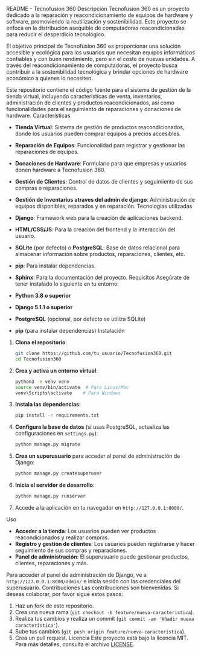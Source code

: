 README - Tecnofusion 360
Descripción
Tecnofusion 360 es un proyecto dedicado a la reparación y reacondicionamiento de equipos de hardware y software, promoviendo la reutilización y sostenibilidad. Este proyecto se enfoca en la distribución asequible de computadoras reacondicionadas para reducir el desperdicio tecnológico.

El objetivo principal de Tecnofusion 360 es proporcionar una solución accesible y ecológica para los usuarios que necesitan equipos informáticos confiables y con buen rendimiento, pero sin el costo de nuevas unidades. A través del reacondicionamiento de computadoras, el proyecto busca contribuir a la sostenibilidad tecnológica y brindar opciones de hardware económico a quienes lo necesiten.

Este repositorio contiene el código fuente para el sistema de gestión de la tienda virtual, incluyendo características de venta, inventarios, administración de clientes y productos reacondicionados, así como funcionalidades para el seguimiento de reparaciones y donaciones de hardware.
Características
- **Tienda Virtual**: Sistema de gestión de productos reacondicionados, donde los usuarios pueden comprar equipos a precios accesibles.
- **Reparación de Equipos**: Funcionalidad para registrar y gestionar las reparaciones de equipos.
- **Donaciones de Hardware**: Formulario para que empresas y usuarios donen hardware a Tecnofusion 360.
- **Gestión de Clientes**: Control de datos de clientes y seguimiento de sus compras o reparaciones.
- **Gestión de Inventarios atraves del admin de django**: Administración de equipos disponibles, reparados y en reparación.
Tecnologías utilizadas
- **Django**: Framework web para la creación de aplicaciones backend.
- **HTML/CSS/JS**: Para la creación del frontend y la interacción del usuario.
- **SQLite** (por defecto) o **PostgreSQL**: Base de datos relacional para almacenar información sobre productos, reparaciones, clientes, etc.
- **pip**: Para instalar dependencias.
- **Sphinx**: Para la documentación del proyecto.
Requisitos
Asegúrate de tener instalado lo siguiente en tu entorno:

- **Python 3.8 o superior**
- **Django 5.1.1 o superior**
- **PostgreSQL** (opcional, por defecto se utiliza SQLite)
- **pip** (para instalar dependencias)
Instalación
1. **Clona el repositorio**:
    ```bash
    git clone https://github.com/tu_usuario/Tecnofusion360.git
    cd Tecnofusion360
    ```

2. **Crea y activa un entorno virtual**:
    ```bash
    python3 -m venv venv
    source venv/bin/activate  # Para Linux/Mac
    venv\Scripts\activate    # Para Windows
    ```

3. **Instala las dependencias**:
    ```bash
    pip install -r requirements.txt
    ```

4. **Configura la base de datos** (si usas PostgreSQL, actualiza las configuraciones en `settings.py`):
    ```bash
    python manage.py migrate
    ```

5. **Crea un superusuario** para acceder al panel de administración de Django:
    ```bash
    python manage.py createsuperuser
    ```

6. **Inicia el servidor de desarrollo**:
    ```bash
    python manage.py runserver
    ```

7. Accede a la aplicación en tu navegador en `http://127.0.0.1:8000/`.
    
Uso
- **Acceder a la tienda**: Los usuarios pueden ver productos reacondicionados y realizar compras.
- **Registro y gestión de clientes**: Los usuarios pueden registrarse y hacer seguimiento de sus compras y reparaciones.
- **Panel de administración**: El superusuario puede gestionar productos, clientes, reparaciones y más.

Para acceder al panel de administración de Django, ve a `http://127.0.0.1:8000/admin/` e inicia sesión con las credenciales del superusuario.
Contribuciones
Las contribuciones son bienvenidas. Si deseas colaborar, por favor sigue estos pasos:

1. Haz un fork de este repositorio.
2. Crea una nueva rama (`git checkout -b feature/nueva-caracteristica`).
3. Realiza tus cambios y realiza un commit (`git commit -am 'Añadir nueva característica'`).
4. Sube tus cambios (`git push origin feature/nueva-caracteristica`).
5. Crea un pull request.
Licencia
Este proyecto está bajo la licencia MIT. Para más detalles, consulta el archivo [LICENSE](LICENSE).
